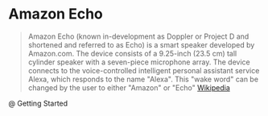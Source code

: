 # Amazon Echo

> Amazon Echo (known in-development as Doppler or Project D and shortened and referred to as Echo) is a smart speaker developed by Amazon.com. The device consists of a 9.25-inch (23.5 cm) tall cylinder speaker with a seven-piece microphone array. The device connects to the voice-controlled intelligent personal assistant service Alexa, which responds to the name "Alexa". This "wake word" can be changed by the user to either "Amazon" or "Echo" [Wikipedia](https://en.wikipedia.org/wiki/Amazon_Echo)

@ Getting Started
